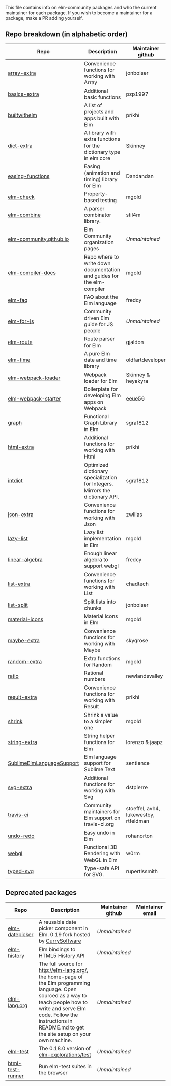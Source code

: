 This file contains info on elm-community packages and who the current maintainer for each package. If you wish to become a maintainer for a package, make a PR adding yourself.


## Repo breakdown (in alphabetic order)
| Repo | Description | Maintainer github | Maintainer email |
|------|-------|----------|-------|
| [array-extra](http://github.com/elm-community/array-extra) | Convenience functions for working with Array | jonboiser | jonboiser@outlook.com |
| [basics-extra](http://github.com/elm-community/basics-extra) | Additional basic functions | pzp1997 | pzpaul2002@yahoo.com |
| [builtwithelm](http://github.com/elm-community/builtwithelm) | A list of projects and apps built with Elm | prikhi | pavan.rikhi@gmail.com |
| [dict-extra](http://github.com/elm-community/dict-extra) | A library with extra functions for the dictionary type in elm core | Skinney | robin.heggelund@icloud.com |
| [easing-functions](https://github.com/elm-community/easing-functions) | Easing (animation and timing) library for Elm | Dandandan | danielheres@gmail.com |
| [elm-check](http://github.com/elm-community/elm-check) | Property-based testing | mgold | maxgoldstein1@gmail.com |
| [elm-combine](http://github.com/elm-community/elm-combine/) | A parser combinator library. | stil4m | mstijlaart@gmail.com |
| [elm-community.github.io](http://github.com/elm-community/elm-community.github.io) | Elm Community organization pages | *Unmaintained* |  |
| [elm-compiler-docs](http://github.com/elm-community/elm-compiler-docs) | Repo where to write down documentation and guides for the elm-compiler | mgold | maxgoldstein1@gmail.com |
| [elm-faq](http://github.com/elm-community/elm-faq) | FAQ about the Elm language | fredcy | fredcy@gmail.com |
| [elm-for-js](http://github.com/elm-community/elm-for-js) | Community driven Elm guide for JS people | *Unmaintained* |  |
| [elm-route](https://github.com/elm-community/elm-route) | Route parser for Elm | gjaldon | gjaldon85@gmail.com |
| [elm-time](https://github.com/elm-community/elm-time) | A pure Elm date and time library | oldfartdeveloper | scottnelsonsmith@gmail.com |
| [elm-webpack-loader](https://github.com/elm-community/elm-webpack-loader) | Webpack loader for Elm | Skinney & heyakyra | robin.heggelund@icloud.com & hello@kyra.run |
| [elm-webpack-starter](https://github.com/elm-community/elm-webpack-starter) | Boilerplate for developing Elm apps on Webpack | eeue56 | enalicho@gmail.com |
| [graph](http://github.com/elm-community/graph) | Functional Graph Library in Elm | sgraf812 | sgraf1337@gmail.com |
| [html-extra](http://github.com/elm-community/html-extra) | Additional functions for working with Html | prikhi | pavan.rikhi@gmail.com |
| [intdict](http://github.com/elm-community/intdict) | Optimized dictionary specialization for Integers. Mirrors the dictionary API. | sgraf812 | sgraf1337@gmail.com |
| [json-extra](http://github.com/elm-community/json-extra) | Convenience functions for working with Json | zwilias | mail@ilias.xyz |
| [lazy-list](http://github.com/elm-community/lazy-list) | Lazy list implementation in Elm | mgold | maxgoldstein1@gmail.com |
| [linear-algebra](http://github.com/elm-community/linear-algebra) | Enough linear algebra to support webgl | fredcy | fredcy@gmail.com |
| [list-extra](http://github.com/elm-community/list-extra) | Convenience functions for working with List | chadtech | chadtech0@gmail.com |
| [list-split](http://github.com/elm-community/list-split) | Split lists into chunks | jonboiser | jonboiser@outlook.com |
| [material-icons](http://github.com/elm-community/material-icons) | Material Icons in Elm | mgold | maxgoldstein1@gmail.com |
| [maybe-extra](http://github.com/elm-community/maybe-extra) | Convenience functions for working with Maybe | skyqrose | btgtcmxh@sky.skyqrose.com |
| [random-extra](http://github.com/elm-community/random-extra) | Extra functions for Random | mgold | maxgoldstein1@gmail.com |
| [ratio](http://github.com/elm-community/ratio) | Rational numbers | newlandsvalley | john.watson@gmx.co.uk |
| [result-extra](http://github.com/elm-community/result-extra) | Convenience functions for working with Result | prikhi | pavan.rikhi@gmail.com |
| [shrink](http://github.com/elm-community/shrink) | Shrink a value to a simpler one | mgold | maxgoldstein1@gmail.com |
| [string-extra](http://github.com/elm-community/string-extra) | String helper functions for Elm | lorenzo & jaapz | jose.zap@gmail.com & jaapz.b@gmail.com |
| [SublimeElmLanguageSupport](https://github.com/elm-community/SublimeElmLanguageSupport) | Elm language support for Sublime Text | sentience | thatguy@kevinyank.com |
| [svg-extra](http://github.com/elm-community/svg-extra) | Additional functions for working with Svg | dstpierre | dominicstpierre@gmail.com |
| [travis-ci](http://github.com/elm-community/travis-ci) | Community maintainers for Elm support on travis-ci.org | stoeffel, avh4, lukewestby, rtfeldman  | avh4: gruen0aermel+elm-travis@gmail.com |
| [undo-redo](http://github.com/elm-community/undo-redo) | Easy undo in Elm | rohanorton | rohan.orton@gmail.com |
| [webgl](http://github.com/elm-community/webgl) | Functional 3D Rendering with WebGL in Elm | w0rm | unsoundscapes@gmail.com |
| [typed-svg](http://github.com/elm-community/typed-svg) | Type-safe API for SVG. | rupertlssmith | typedsvg@thesett.com |

## Deprecated packages
| Repo | Description | Maintainer github | Maintainer email |
|------|-------|----------|-------|
| [elm-datepicker](http://github.com/elm-community/elm-datepicker) | A reusable date picker component in Elm. 0.19 fork hosted by [CurrySoftware](https://github.com/CurrySoftware/elm-datepicker) | *Unmaintained* | |
| [elm-history](http://github.com/elm-community/elm-history) | Elm bindings to HTML5 History API | *Unmaintained* |  |
| [elm-lang.org](http://github.com/elm-community/elm-lang.org) | The full source for http://elm-lang.org/, the home-page of the Elm programming language. Open sourced as a way to teach people how to write and serve Elm code. Follow the instructions in README.md to get the site setup on your own machine. | *Unmaintained* |  |
| [elm-test](http://github.com/elm-community/elm-test) | The 0.18.0 version of [elm-explorations/test](http://github.com/elm-explorations/test) | *Unmaintained* | |
| [html-test-runner](http://github.com/elm-community/html-test-runner) | Run elm-test suites in the browser | *Unmaintained* |  |

